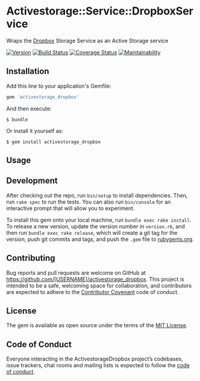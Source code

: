 # Activestorage::Service::DropboxService

Wraps the [Dropbox](https://www.dropbox.com/) Storage Service as an Active Storage service

[![Version](https://img.shields.io/gem/v/activestorage_dropbox.svg?style=flat-square)](https://rubygems.org/gems/activestorage_dropbox)
[![Build Status](https://travis-ci.org/ashishprajapati/activestorage_dropbox.svg?branch=master)](https://travis-ci.org/ashishprajapati/activestorage_dropbox)
[![Coverage Status](https://coveralls.io/repos/github/ashishprajapati/activestorage_dropbox/badge.svg?branch=master)](https://coveralls.io/github/ashishprajapati/activestorage_dropbox?branch=master)
[![Maintainability](https://api.codeclimate.com/v1/badges/629942b6297330c3f52f/maintainability)](https://codeclimate.com/github/ashishprajapati/activestorage_dropbox/maintainability)

## Installation

Add this line to your application's Gemfile:

```ruby
gem 'activestorage_dropbox'
```

And then execute:

    $ bundle

Or install it yourself as:

    $ gem install activestorage_dropbox

## Usage


## Development

After checking out the repo, run `bin/setup` to install dependencies. Then, run `rake spec` to run the tests. You can also run `bin/console` for an interactive prompt that will allow you to experiment.

To install this gem onto your local machine, run `bundle exec rake install`. To release a new version, update the version number in `version.rb`, and then run `bundle exec rake release`, which will create a git tag for the version, push git commits and tags, and push the `.gem` file to [rubygems.org](https://rubygems.org).

## Contributing

Bug reports and pull requests are welcome on GitHub at https://github.com/[USERNAME]/activestorage_dropbox. This project is intended to be a safe, welcoming space for collaboration, and contributors are expected to adhere to the [Contributor Covenant](http://contributor-covenant.org) code of conduct.

## License

The gem is available as open source under the terms of the [MIT License](https://opensource.org/licenses/MIT).

## Code of Conduct

Everyone interacting in the ActivestorageDropbox project’s codebases, issue trackers, chat rooms and mailing lists is expected to follow the [code of conduct](https://github.com/[USERNAME]/activestorage_dropbox/blob/master/CODE_OF_CONDUCT.md).
